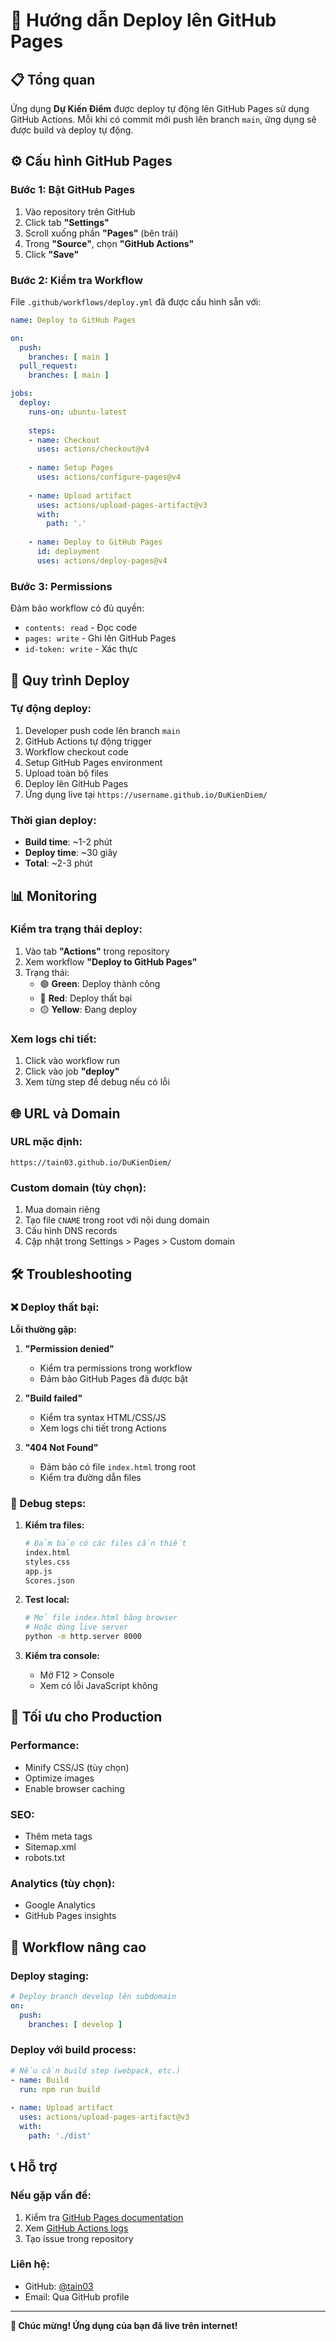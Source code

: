 # 🚀 Hướng dẫn Deploy lên GitHub Pages

## 📋 Tổng quan

Ứng dụng **Dự Kiến Điểm** được deploy tự động lên GitHub Pages sử dụng GitHub Actions. Mỗi khi có commit mới push lên branch `main`, ứng dụng sẽ được build và deploy tự động.

## ⚙️ Cấu hình GitHub Pages

### **Bước 1: Bật GitHub Pages**

1. Vào repository trên GitHub
2. Click tab **"Settings"**
3. Scroll xuống phần **"Pages"** (bên trái)
4. Trong **"Source"**, chọn **"GitHub Actions"**
5. Click **"Save"**

### **Bước 2: Kiểm tra Workflow**

File `.github/workflows/deploy.yml` đã được cấu hình sẵn với:

```yaml
name: Deploy to GitHub Pages

on:
  push:
    branches: [ main ]
  pull_request:
    branches: [ main ]

jobs:
  deploy:
    runs-on: ubuntu-latest
    
    steps:
    - name: Checkout
      uses: actions/checkout@v4
      
    - name: Setup Pages
      uses: actions/configure-pages@v4
      
    - name: Upload artifact
      uses: actions/upload-pages-artifact@v3
      with:
        path: '.'
        
    - name: Deploy to GitHub Pages
      id: deployment
      uses: actions/deploy-pages@v4
```

### **Bước 3: Permissions**

Đảm bảo workflow có đủ quyền:
- `contents: read` - Đọc code
- `pages: write` - Ghi lên GitHub Pages  
- `id-token: write` - Xác thực

## 🔄 Quy trình Deploy

### **Tự động deploy:**
1. Developer push code lên branch `main`
2. GitHub Actions tự động trigger
3. Workflow checkout code
4. Setup GitHub Pages environment
5. Upload toàn bộ files
6. Deploy lên GitHub Pages
7. Ứng dụng live tại `https://username.github.io/DuKienDiem/`

### **Thời gian deploy:**
- **Build time**: ~1-2 phút
- **Deploy time**: ~30 giây
- **Total**: ~2-3 phút

## 📊 Monitoring

### **Kiểm tra trạng thái deploy:**

1. Vào tab **"Actions"** trong repository
2. Xem workflow **"Deploy to GitHub Pages"**
3. Trạng thái:
   - 🟢 **Green**: Deploy thành công
   - 🔴 **Red**: Deploy thất bại
   - 🟡 **Yellow**: Đang deploy

### **Xem logs chi tiết:**
1. Click vào workflow run
2. Click vào job **"deploy"**
3. Xem từng step để debug nếu có lỗi

## 🌐 URL và Domain

### **URL mặc định:**
```
https://tain03.github.io/DuKienDiem/
```

### **Custom domain (tùy chọn):**
1. Mua domain riêng
2. Tạo file `CNAME` trong root với nội dung domain
3. Cấu hình DNS records
4. Cập nhật trong Settings > Pages > Custom domain

## 🛠️ Troubleshooting

### **❌ Deploy thất bại:**

**Lỗi thường gặp:**

1. **"Permission denied"**
   - Kiểm tra permissions trong workflow
   - Đảm bảo GitHub Pages đã được bật

2. **"Build failed"**
   - Kiểm tra syntax HTML/CSS/JS
   - Xem logs chi tiết trong Actions

3. **"404 Not Found"**
   - Đảm bảo có file `index.html` trong root
   - Kiểm tra đường dẫn files

### **🔧 Debug steps:**

1. **Kiểm tra files:**
   ```bash
   # Đảm bảo có các files cần thiết
   index.html
   styles.css
   app.js
   Scores.json
   ```

2. **Test local:**
   ```bash
   # Mở file index.html bằng browser
   # Hoặc dùng live server
   python -m http.server 8000
   ```

3. **Kiểm tra console:**
   - Mở F12 > Console
   - Xem có lỗi JavaScript không

## 📱 Tối ưu cho Production

### **Performance:**
- Minify CSS/JS (tùy chọn)
- Optimize images
- Enable browser caching

### **SEO:**
- Thêm meta tags
- Sitemap.xml
- robots.txt

### **Analytics (tùy chọn):**
- Google Analytics
- GitHub Pages insights

## 🔄 Workflow nâng cao

### **Deploy staging:**
```yaml
# Deploy branch develop lên subdomain
on:
  push:
    branches: [ develop ]
```

### **Deploy với build process:**
```yaml
# Nếu cần build step (webpack, etc.)
- name: Build
  run: npm run build
  
- name: Upload artifact
  uses: actions/upload-pages-artifact@v3
  with:
    path: './dist'
```

## 📞 Hỗ trợ

### **Nếu gặp vấn đề:**
1. Kiểm tra [GitHub Pages documentation](https://docs.github.com/en/pages)
2. Xem [GitHub Actions logs](https://github.com/tain03/DuKienDiem/actions)
3. Tạo issue trong repository

### **Liên hệ:**
- GitHub: [@tain03](https://github.com/tain03)
- Email: Qua GitHub profile

---

**🎉 Chúc mừng! Ứng dụng của bạn đã live trên internet!**
